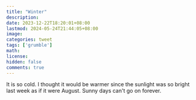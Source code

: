 ```yaml
---
title: "Winter"
description: 
date: 2023-12-22T18:20:01+08:00
lastmod: 2024-05-24T21:44:05+08:00
image: 
categories: tweet
tags: ['grumble']
math: 
license: 
hidden: false
comments: true
---
```


It is so cold. I thought it would be warmer since the sunlight was so bright last week as if it were August. Sunny days can't go on forever.


